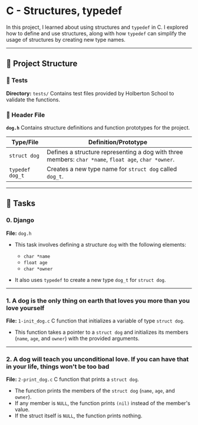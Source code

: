 # C - Structures, typedef

In this project, I learned about using structures and `typedef` in C. I explored how to define and use structures, along with how `typedef` can simplify the usage of structures by creating new type names.

---

## 📁 Project Structure

### 📂 Tests

**Directory:** `tests/`
Contains test files provided by Holberton School to validate the functions.

### 📄 Header File

**`dog.h`**
Contains structure definitions and function prototypes for the project.

| Type/File       | Definition/Prototype                                                                                 |
| --------------- | ---------------------------------------------------------------------------------------------------- |
| `struct dog`    | Defines a structure representing a dog with three members: `char *name`, `float age`, `char *owner`. |
| `typedef dog_t` | Creates a new type name for `struct dog` called `dog_t`.                                             |

---

## 📃 Tasks

### 0. Django

**File:** `dog.h`

* This task involves defining a structure `dog` with the following elements:

  * `char *name`
  * `float age`
  * `char *owner`
* It also uses `typedef` to create a new type `dog_t` for `struct dog`.

---

### 1. A dog is the only thing on earth that loves you more than you love yourself

**File:** `1-init_dog.c`
C function that initializes a variable of type `struct dog`.

* This function takes a pointer to a `struct dog` and initializes its members (`name`, `age`, and `owner`) with the provided arguments.

---

### 2. A dog will teach you unconditional love. If you can have that in your life, things won't be too bad

**File:** `2-print_dog.c`
C function that prints a `struct dog`.

* The function prints the members of the `struct dog` (`name`, `age`, and `owner`).
* If any member is `NULL`, the function prints `(nil)` instead of the member's value.
* If the struct itself is `NULL`, the function prints nothing.